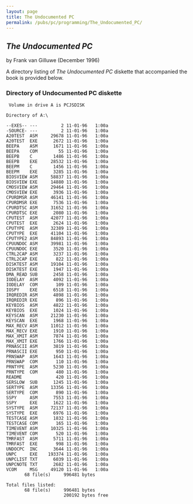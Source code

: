 ```yaml
---
layout: page
title: The Undocumented PC
permalink: /pubs/pc/programming/The_Undocumented_PC/
---
```


*The Undocumented PC*
---------------------
by Frank van Gilluwe (December 1996)

A directory listing of *The Undocumented PC* diskette that accompanied the book is provided below.

### Directory of Undocumented PC diskette

	 Volume in drive A is PCJSDISK   

	Directory of A:\

	--EXES-- ---         2 11-01-96   1:00a
	-SOURCE- ---         2 11-01-96   1:00a
	A20TEST  ASM     29678 11-01-96   1:00a
	A20TEST  EXE      2672 11-01-96   1:00a
	BEEPA    ASM      1671 11-01-96   1:00a
	BEEPA    COM        55 11-01-96   1:00a
	BEEPB    C        1486 11-01-96   1:00a
	BEEPB    EXE     28532 11-01-96   1:00a
	BEEPM    C        1456 11-01-96   1:00a
	BEEPM    EXE      3285 11-01-96   1:00a
	BIOSVIEW ASM     58837 11-01-96   1:00a
	BIOSVIEW EXE     14880 11-01-96   1:00a
	CMOSVIEW ASM     29464 11-01-96   1:00a
	CMOSVIEW EXE      3936 11-01-96   1:00a
	CPURDMSR ASM     46141 11-01-96   1:00a
	CPURDMSR EXE      7536 11-01-96   1:00a
	CPURDTSC ASM     31652 11-01-96   1:00a
	CPURDTSC EXE      2080 11-01-96   1:00a
	CPUTEST  ASM     42077 11-01-96   1:00a
	CPUTEST  EXE      2624 11-01-96   1:00a
	CPUTYPE  ASM     32389 11-01-96   1:00a
	CPUTYPE  EXE     41104 11-01-96   1:00a
	CPUTYPE2 ASM     84893 11-01-96   1:00a
	CPUUNDOC ASM     39981 11-01-96   1:00a
	CPUUNDOC EXE      3520 11-01-96   1:00a
	CTRL2CAP ASM      3237 11-01-96   1:00a
	CTRL2CAP EXE       822 11-01-96   1:00a
	DISKTEST ASM     19104 11-01-96   1:00a
	DISKTEST EXE      1947 11-01-96   1:00a
	DMA_READ SUB      2458 11-01-96   1:00a
	IODELAY  ASM      4092 11-01-96   1:00a
	IODELAY  COM       109 11-01-96   1:00a
	IOSPY    EXE      6518 11-01-96   1:00a
	IRQREDIR ASM      4898 11-01-96   1:00a
	IRQREDIR EXE       896 11-01-96   1:00a
	KEYBIOS  ASM      4822 11-01-96   1:00a
	KEYBIOS  EXE      1024 11-01-96   1:00a
	KEYSCAN  ASM     21230 11-01-96   1:00a
	KEYSCAN  EXE      1968 11-01-96   1:00a
	MAX_RECV ASM     11012 11-01-96   1:00a
	MAX_RECV EXE      1910 11-01-96   1:00a
	MAX_XMIT ASM      7874 11-01-96   1:00a
	MAX_XMIT EXE      1766 11-01-96   1:00a
	PRNASCII ASM      3819 11-01-96   1:00a
	PRNASCII EXE       950 11-01-96   1:00a
	PRNSWAP  ASM      1643 11-01-96   1:00a
	PRNSWAP  COM       110 11-01-96   1:00a
	PRNTYPE  ASM      5230 11-01-96   1:00a
	PRNTYPE  COM       480 11-01-96   1:00a
	README             420 11-01-96   1:00a
	SERSLOW  SUB      1245 11-01-96   1:00a
	SERTYPE  ASM     13356 11-01-96   1:00a
	SERTYPE  COM       890 11-01-96   1:00a
	SSPY     ASM      7553 11-01-96   1:00a
	SSPY     EXE      1622 11-01-96   1:00a
	SYSTYPE  ASM     72137 11-01-96   1:00a
	SYSTYPE  EXE      6976 11-01-96   1:00a
	TESTCASE ASM      1832 11-01-96   1:00a
	TESTCASE COM       165 11-01-96   1:00a
	TIMEVENT ASM     10325 11-01-96   1:00a
	TIMEVENT COM       520 11-01-96   1:00a
	TMRFAST  ASM      5711 11-01-96   1:00a
	TMRFAST  EXE       998 11-01-96   1:00a
	UNDOCPC  INC      3644 11-01-96   1:00a
	UNPC     EXE    193374 11-01-96   1:00a
	UNPCLIST TXT      6039 11-01-96   1:00a
	UNPCNOTE TXT      2682 11-01-96   1:00a
	VCOM     MSG     49120 11-01-96   1:00a
	       68 file(s)     996481 bytes

	Total files listed:
	       68 file(s)     996481 bytes
	                      200192 bytes free
